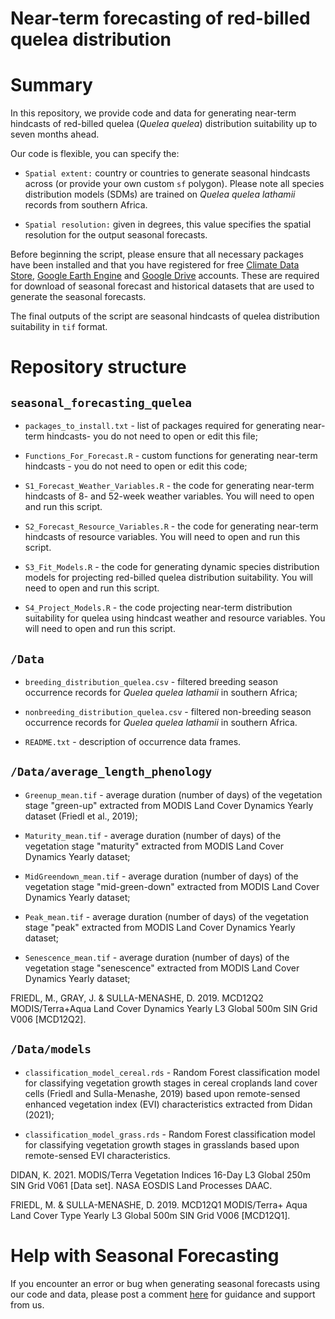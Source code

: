 # Near-term forecasting of red-billed quelea distribution

# Summary

In this repository, we provide code and data for generating near-term hindcasts of red-billed quelea (*Quelea* *quelea*) distribution suitability up to seven months ahead. 

Our code is flexible, you can specify the: 
 - `Spatial extent:` country or countries to generate seasonal hindcasts across (or provide your own custom
`sf` polygon). Please note all species distribution models (SDMs) are trained on *Quelea quelea lathamii*
 records from southern Africa.

- `Spatial resolution:` given in degrees, this value specifies the spatial
 resolution for the output seasonal forecasts.

Before beginning the script, please ensure that all necessary packages have been installed and that you have registered for free [Climate Data Store](https://cds.climate.copernicus.eu/#!/home),
[Google Earth Engine](https://developers.google.com/earth-engine/) and [Google Drive](https://www.google.co.uk/intl/en-GB/drive/) accounts. These are required for download 
of seasonal forecast and historical datasets that are used to generate the seasonal forecasts.

The final outputs of the script are seasonal hindcasts of quelea distribution suitability in `tif` format.

# Repository structure

## `seasonal_forecasting_quelea`

- `packages_to_install.txt` - list of packages required for generating near-term hindcasts- you do not need to open or edit this file;

- `Functions_For_Forecast.R` - custom functions for generating near-term hindcasts - you do not need to open or edit this code;

- `S1_Forecast_Weather_Variables.R` - the code for generating near-term hindcasts of 8- and 52-week weather variables. You will need to open and run this script. 

- `S2_Forecast_Resource_Variables.R` - the code for generating near-term hindcasts of resource variables. You will need to open and run this script. 

- `S3_Fit_Models.R` - the code for generating dynamic species distribution models for projecting red-billed quelea distribution suitability. You will need to open and run this script. 

- `S4_Project_Models.R` - the code projecting near-term distribution suitability for quelea using hindcast weather and resource variables. You will need to open and run this script. 


## `/Data`

- `breeding_distribution_quelea.csv` - filtered breeding season occurrence records for *Quelea* *quelea* *lathamii* in southern Africa; 

- `nonbreeding_distribution_quelea.csv` - filtered non-breeding season occurrence records for *Quelea* *quelea* *lathamii* in southern Africa.

- `README.txt` - description of occurrence data frames.

## `/Data/average_length_phenology`

- `Greenup_mean.tif` - average duration (number of days) of the vegetation stage "green-up" extracted from MODIS Land Cover Dynamics Yearly dataset (Friedl et al., 2019);

- `Maturity_mean.tif` - average duration (number of days) of the vegetation stage "maturity" extracted from MODIS Land Cover Dynamics Yearly dataset; 

- `MidGreendown_mean.tif` - average duration (number of days) of the vegetation stage "mid-green-down" extracted from MODIS Land Cover Dynamics Yearly dataset; 

- `Peak_mean.tif` - average duration (number of days) of the vegetation stage "peak" extracted from MODIS Land Cover Dynamics Yearly dataset; 

- `Senescence_mean.tif` - average duration (number of days) of the vegetation stage "senescence" extracted from MODIS Land Cover Dynamics Yearly dataset; 

FRIEDL, M., GRAY, J. & SULLA-MENASHE, D. 2019. MCD12Q2 MODIS/Terra+Aqua Land Cover Dynamics Yearly L3 Global 500m SIN Grid V006 [MCD12Q2].


## `/Data/models`

- `classification_model_cereal.rds` - Random Forest classification model for classifying vegetation growth stages in cereal croplands land cover cells (Friedl and Sulla-Menashe, 2019) based upon remote-sensed enhanced vegetation index (EVI) characteristics extracted from Didan (2021);

- `classification_model_grass.rds` - Random Forest classification model for classifying vegetation growth stages in grasslands based upon remote-sensed EVI characteristics.

DIDAN, K. 2021. MODIS/Terra Vegetation Indices 16-Day L3 Global 250m SIN Grid V061 [Data set]. NASA EOSDIS Land Processes DAAC. 

FRIEDL, M. & SULLA-MENASHE, D. 2019. MCD12Q1 MODIS/Terra+ Aqua Land Cover Type Yearly L3 Global 500m SIN Grid V006 [MCD12Q1].


# Help with Seasonal Forecasting 

If you encounter an error or bug when generating seasonal forecasts using our code and data, please post a comment
[here](https://github.com/r-a-dobson/seasonal-forecasting-quelea/issues) for guidance and
support from us.
